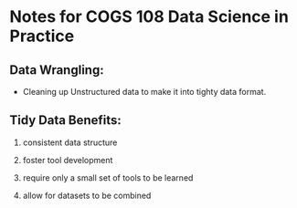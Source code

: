 # Notes for COGS 108 Data Science in Practice

## Data Wrangling:
- Cleaning up Unstructured data to make it into tighty data format.

## Tidy Data Benefits:
1. consistent data structure
2. foster tool development
3. require only a small set of tools to be learned 

4. allow for datasets to be combined

